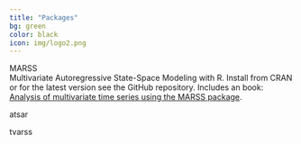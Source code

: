 ```yaml
---
title: "Packages"
bg: green
color: black
icon: img/logo2.png
---
```


<div id="pkgscontainer">
<p id="pkgsbox">
MARSS<br>
Multivariate Autoregressive State-Space Modeling with R. Install from CRAN or for
the latest version see the GitHub repository.  Includes an book: <a href="https://cran.r-project.org/web/packages/MARSS/vignettes/UserGuide.pdf">Analysis of multivariate time series using the MARSS package</a>.</p>
<p id="pkgsbox">atsar</p>
<p id="pkgsbox">tvarss</p>
</div>
